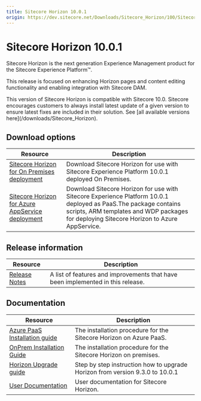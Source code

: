 ```yaml
---
title: Sitecore Horizon 10.0.1
origin: https://dev.sitecore.net/Downloads/Sitecore_Horizon/100/Sitecore_Horizon_1001
---
```


# Sitecore Horizon 10.0.1

Sitecore Horizon is the next generation Experience Management product for the Sitecore Experience Platform™.

This release is focused on enhancing Horizon pages and content editing functionality and enabling integration with Sitecore DAM.

  <Alert variant='warning' mb={4}>
    <AlertIcon />
    This version of Sitecore Horizon is compatible with Sitecore 10.0.
  </Alert>
  
  <Alert variant='warning' mb={4}>
    <AlertIcon />
    Sitecore encourages customers to always install latest update of a given version to ensure latest fixes are included in their solution. See [all available versions here](/downloads/Sitecore_Horizon).
  </Alert>
  

## Download options

 | Resource | Description |
 | --- | --- |
 | [Sitecore Horizon for On Premises deployment](https://sitecoredev.azureedge.net/~/media/5D45AD6E589248469DD6FAFA0A611EB0.ashx?date=20201214T083813) | Download Sitecore Horizon for use with Sitecore Experience Platform 10.0.1 deployed On Premises. |
 | [Sitecore Horizon for Azure AppService deployment](https://sitecoredev.azureedge.net/~/media/B1E32BBAEA0B4BCA941628A1F9C348AD.ashx?date=20201214T083840) | Download Sitecore Horizon for use with Sitecore Experience Platform 10.0.1 deployed as PaaS.The package contains scripts, ARM templates and WDP packages for deploying Sitecore Horizon to Azure AppService. |

## Release information

 | Resource | Description |
 | --- | --- |
 | [Release Notes](https://dev.sitecore.net:443/downloads/Sitecore%20Horizon/100/Sitecore%20Horizon%201001/Release%20Notes) | A list of features and improvements that have been implemented in this release. |

## Documentation

 | Resource | Description |
 | --- | --- |
 | [Azure PaaS Installation guide](https://sitecoredev.azureedge.net/~/media/12133A443FE3469A85CFB14D3CFDCFCB.ashx?date=20210922T084311) | The installation procedure for the Sitecore Horizon on Azure PaaS. |
 | [OnPrem Installation Guide](https://sitecoredev.azureedge.net/~/media/BD603D7F36D34CC99696A2A7F96F085E.ashx?date=20210922T084322) | The installation procedure for the Sitecore Horizon on premises. |
 | [Horizon Upgrade guide](https://sitecoredev.azureedge.net/~/media/FA5673F09CA64502AE052B6C0638E744.ashx?date=20201214T081903) | Step by step instruction how to upgrade Horizon from version 9.3.0 to 10.0.1 |
 | [User Documentation](https://doc.sitecore.com/users/100/sitecore-experience-platform/en/horizon.html) | User documentation for Sitecore Horizon. |